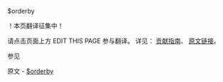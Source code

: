  $orderby

 ！本页翻译征集中！

请点击页面上方 EDIT THIS PAGE 参与翻译。
详见：
[贡献指南]( https://github.com/JinMuInfo/MongoDB-Manual-zh/blob/master/CONTRIBUTING.md )、
[原文链接](  https://docs.mongodb.com/manual/reference/operator/meta/orderby/  )。

 参见

原文 - [$orderby]( https://docs.mongodb.com/manual/reference/operator/meta/orderby/ )

